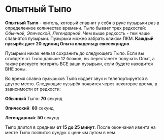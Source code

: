 # Опытный Тыпо 

**Опытный Тыпо** - житель, который спавнит у себя в руке пузырьки раз в определенное количество времени. Тыпо бывает трех редкостей: _Обычной, Эпической, Легендарной_. Чем выше редкость - тем чаще спавнятся пузырьки. Пузырьки можно забрать кликом ПКМ. **Каждый пузырёк дает 20 единиц Опыта владельцу ежесекундно**.

Пузырьки никак нельзя сохранить до следующего Тыпо. Если вы отойдете от Тыпо дальше 12 блоков, вы перестанете получать Опыт, а также рискуете потерять ВСЕ ваши пузырьки, если будете находится ВНЕ зоны.


Во время спавна пузырьков Тыпо издает звук и телепортируется в другое место. Следующие пузырёк появится через некоторое время, в зависимости от редкости:

**Обычный** Тыпо: **70** секунд

**Эпический**: **60** секунд

**Легендарный**: **50** секунд


Тыпо длится в среднем **от 15 до 25 минут**. После окончания ивента на месте Тыпо появится сундук с ценным лутом в нем.

